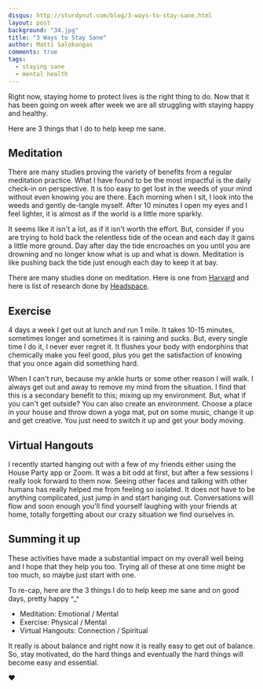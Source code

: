 ```yaml
---
disqus: http://sturdynut.com/blog/3-ways-to-stay-sane.html
layout: post
background: "34.jpg"
title: "3 Ways to Stay Sane"
author: Matti Salokangas
comments: true
tags:
  - staying sane
  - mental health
---
```


Right now, staying home to protect lives is the right thing to do.  Now that it has been going on week after week we are all struggling with staying happy and healthy.

Here are 3 things that I do to help keep me sane.

## Meditation

There are many studies proving the variety of benefits from a regular meditation practice.  What I have found to be the most impactful is the daily check-in on perspective.  It is too easy to get lost in the weeds of your mind without even knowing you are there.  Each morning when I sit, I look into the weeds and gently de-tangle myself.  After 10 minutes I open my eyes and I feel lighter, it is almost as if the world is a little more sparkly.

It seems like it isn't a lot, as if it isn't worth the effort.  But, consider if you are trying to hold back the relentless tide of the ocean and each day it gains a little more ground.  Day after day the tide encroaches on you until you are drowning and no longer know what is up and what is down.  Meditation is like pushing back the tide just enough each day to keep it at bay.

There are many studies done on meditation.  Here is one from [Harvard](https://news.harvard.edu/gazette/story/2018/04/harvard-researchers-study-how-mindfulness-may-change-the-brain-in-depressed-patients/) and here is list of research done by [Headspace](https://www.headspace.com/science/meditation-research).

## Exercise

4 days a week I get out at lunch and run 1 mile.  It takes 10-15 minutes, sometimes longer and sometimes it is raining and sucks.  But, every single time I do it, I never ever regret it.  It flushes your body with endorphins that chemically make you feel good, plus you get the satisfaction of knowing that you once again did something hard.

When I can't run, because my ankle hurts or some other reason I will walk.  I always get out and away to remove my mind from the situation.  I find that this is a secondary benefit to this; mixing up my environment.  But, what if you can't get outside?  You can also create an environment.  Choose a place in your house and throw down a yoga mat, put on some music, change it up and get creative.  You just need to switch it up and get your body moving.

## Virtual Hangouts

I recently started hanging out with a few of my friends either using the House Party app or Zoom.  It was a bit odd at first, but after a few sessions I really look forward to them now.  Seeing other faces and talking with other humans has really helped me from feeling so isolated.  It does not have to be anything complicated, just jump in and start hanging out.  Conversations will flow and soon enough you'll find yourself laughing with your friends at home, totally forgetting about our crazy situation we find ourselves in.

## Summing it up

These activities have made a substantial impact on my overall well being and I hope that they help you too.  Trying all of these at one time might be too much, so maybe just start with one.

To re-cap, here are the 3 things I do to help keep me sane and on good days, pretty happy ^_^

- Meditation: Emotional / Mental
- Exercise: Physical / Mental
- Virtual Hangouts: Connection / Spiritual

It really is about balance and right now it is really easy to get out of balance.  So, stay motivated, do the hard things and eventually the hard things will become easy and essential.

❤

